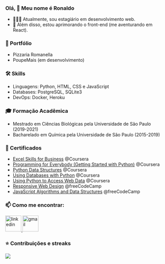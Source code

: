 ### Olá, 👋 Meu nome é Ronaldo
- 👨🏻‍💻 Atualmente, sou estagiário em desenvolvimento web.
- 🔬 Além disso, estou aprimorando o front-end (me aventurando em React).

### 💼 Portfólio
- Pizzaria Romanella
- PoupeMais (em desenvolvimento)

### 🛠️ Skills
- Linguagens: Python, HTML, CSS e JavaScript
- Databases: PostgreSQL, SQLite3
- DevOps: Docker, Heroku

### 🎓 Formação Acadêmica 
- Mestrado em Ciências Biológicas pela Universidade de São Paulo (2019-2021)
- Bacharelado em Química pela Universidade de São Paulo (2015-2019)

### 📜 Certificados 
- [Excel Skills for Business](https://coursera.org/verify/specialization/QYAWU5LEK5WP) @Coursera
- [Programming for Everybody (Getting Started with Python)](https://www.coursera.org/verify/AWLN2CQNGZMD) @Coursera
- [Python Data Structures](https://www.coursera.org/verify/76K5WG9CF4RB) @Coursera
- [Using Databases with Python](https://www.coursera.org/verify/QZR9W64R5YSY) @Coursera
- [Using Python to Access Web Data](https://www.coursera.org/verify/QG9T7H54GTRF) @Coursera
- [Responsive Web Design](https://www.freecodecamp.org/certification/ronaldo_bertolucci/responsive-web-design) @freeCodeCamp
- [JavaScript Algorithms and Data Structures](https://www.freecodecamp.org/certification/ronaldo_bertolucci/javascript-algorithms-and-data-structures) @freeCodeCamp

### 📫 Como me encontrar:
<a href="https://www.linkedin.com/in/ronaldo-bertolucci-junior/">
    <img height="50" src="https://cdn2.iconfinder.com/data/icons/social-icon-3/512/social_style_3_in-306.png" alt='linkedin'/>
</a>
<a href="mailto:ronaldobertoluccijr@gmail.com">
    <img height="50" src="https://cdn1.iconfinder.com/data/icons/google-new-logos-1/32/gmail_new_logo-256.png" alt='gmail'/>
</a>
 
### ⭐ Contribuições e streaks
<img src="https://github-readme-streak-stats.herokuapp.com/?user=ronaldobertolucci&theme=dark"/>

